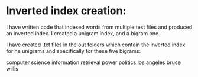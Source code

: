 # Inverted index creation:

I have written code that indexed words from multiple text files and produced an inverted index. I created a unigram index, and a bigram one.


I have created .txt files in the out folders which contain the inverted index for he unigrams and specifically for these five bigrams:

computer science
information retrieval
power politics
los angeles
bruce willis
